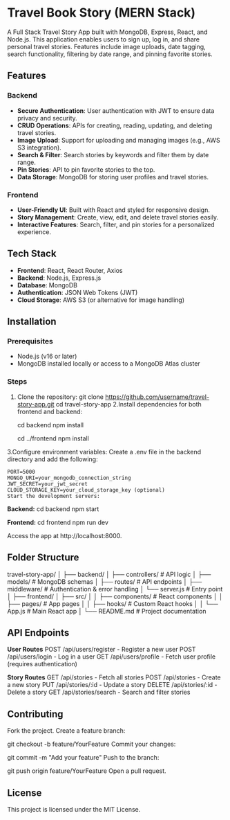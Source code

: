 # Travel Book Story (MERN Stack)

A Full Stack Travel Story App built with MongoDB, Express, React, and Node.js. This application enables users to sign up, log in, and share personal travel stories. Features include image uploads, date tagging, search functionality, filtering by date range, and pinning favorite stories.

## Features

### Backend
- **Secure Authentication**: User authentication with JWT to ensure data privacy and security.
- **CRUD Operations**: APIs for creating, reading, updating, and deleting travel stories.
- **Image Upload**: Support for uploading and managing images (e.g., AWS S3 integration).
- **Search & Filter**: Search stories by keywords and filter them by date range.
- **Pin Stories**: API to pin favorite stories to the top.
- **Data Storage**: MongoDB for storing user profiles and travel stories.

### Frontend
- **User-Friendly UI**: Built with React and styled for responsive design.
- **Story Management**: Create, view, edit, and delete travel stories easily.
- **Interactive Features**: Search, filter, and pin stories for a personalized experience.

## Tech Stack
- **Frontend**: React, React Router, Axios
- **Backend**: Node.js, Express.js
- **Database**: MongoDB
- **Authentication**: JSON Web Tokens (JWT)
- **Cloud Storage**: AWS S3 (or alternative for image handling)

## Installation

### Prerequisites
- Node.js (v16 or later)
- MongoDB installed locally or access to a MongoDB Atlas cluster

### Steps
1. Clone the repository:
   git clone https://github.com/username/travel-story-app.git
   cd travel-story-app
2.Install dependencies for both frontend and backend:

    cd backend
    npm install
    
    cd ../frontend
    npm install

3.Configure environment variables:
Create a .env file in the backend directory and add the following:

    PORT=5000
    MONGO_URI=your_mongodb_connection_string
    JWT_SECRET=your_jwt_secret
    CLOUD_STORAGE_KEY=your_cloud_storage_key (optional)
    Start the development servers:

**Backend:**
cd backend
npm start

**Frontend:**
cd frontend
npm run dev

Access the app at http://localhost:8000.

## Folder Structure
travel-story-app/
│
├── backend/
│   ├── controllers/      # API logic
│   ├── models/           # MongoDB schemas
│   ├── routes/           # API endpoints
│   ├── middleware/       # Authentication & error handling
│   └── server.js         # Entry point
│
├── frontend/
│   ├── src/
│   │   ├── components/   # React components
│   │   ├── pages/        # App pages
│   │   ├── hooks/        # Custom React hooks
│   │   └── App.js        # Main React app
│
└── README.md             # Project documentation

## API Endpoints
**User Routes**
POST /api/users/register - Register a new user
POST /api/users/login - Log in a user
GET /api/users/profile - Fetch user profile (requires authentication)

**Story Routes**
GET /api/stories - Fetch all stories
POST /api/stories - Create a new story
PUT /api/stories/:id - Update a story
DELETE /api/stories/:id - Delete a story
GET /api/stories/search - Search and filter stories

## Contributing
Fork the project.
Create a feature branch:

git checkout -b feature/YourFeature
Commit your changes:

git commit -m "Add your feature"
Push to the branch:

git push origin feature/YourFeature
Open a pull request.

## License
This project is licensed under the MIT License.
